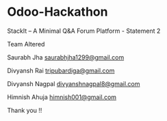 # Odoo-Hackathon

StackIt – A Minimal Q&A Forum Platform - Statement 2

Team Altered

Saurabh Jha
saurabhjha1299@gmail.com

Divyansh Rai
tripubardiga@gmail.com

Divyansh Nagpal
divyanshnagpal8@gmail.com

Himnish Ahuja
himnish001@gmail.com

Thank you !!
